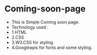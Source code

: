# Coming-soon-page
- This is Simple Coming soon page.
- Technology used : 
- 1.HTML 
- 2.CSS
- 3.W3.CSS for styling.
- 4.Googleapis for fonts and some styling.
